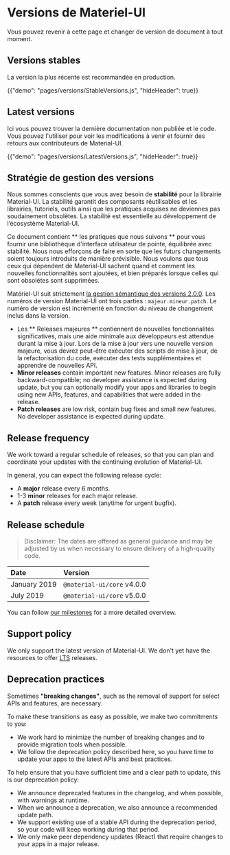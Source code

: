 # Versions de Materiel-UI

<p class="description">Vous pouvez revenir à cette page et changer de version de document à tout moment.</p>

## Versions stables

La version la plus récente est recommandée en production.

{{"demo": "pages/versions/StableVersions.js", "hideHeader": true}}

## Latest versions

Ici vous pouvez trouver la dernière documentation non publiée et le code. Vous pouvez l'utiliser pour voir les modifications à venir et fournir des retours aux contributeurs de Material-UI.

{{"demo": "pages/versions/LatestVersions.js", "hideHeader": true}}

## Stratégie de gestion des versions

Nous sommes conscients que vous avez besoin de **stabilité** pour la librairie Material-UI. La stabilité garantit des composants réutilisables et les librairies, tutoriels, outils ainsi que les pratiques acquises ne deviennes pas soudainement obsolètes. La stabilité est essentielle au développement de l’écosystème Material-UI.

Ce document contient ** les pratiques que nous suivons ** pour vous fournir une bibliothèque d'interface utilisateur de pointe, équilibrée avec stabilité. Nous nous efforçons de faire en sorte que les futurs changements soient toujours introduits de manière prévisible. Nous voulons que tous ceux qui dépendent de Material-UI sachent quand et comment les nouvelles fonctionnalités sont ajoutées, et bien préparés lorsque celles qui sont obsolètes sont supprimées.

Matériel-UI suit strictement [la gestion sémantique des versions 2.0.0](https://semver.org/). Les numéros de version Material-UI ont trois parties : `majeur.mineur.patch`. Le numéro de version est incrémenté en fonction du niveau de changement inclus dans la version.

- Les ** Releases majeures ** contiennent de nouvelles fonctionnalités significatives, mais une aide minimale aux développeurs est attendue durant la mise à jour. Lors de la mise à jour vers une nouvelle version majeure, vous devrez peut-être exécuter des scripts de mise à jour, de la refactorisation du code, exécuter des tests supplémentaires et apprendre de nouvelles API.
- **Minor releases** contain important new features. Minor releases are fully backward-compatible; no developer assistance is expected during update, but you can optionally modify your apps and libraries to begin using new APIs, features, and capabilities that were added in the release.
- **Patch releases** are low risk, contain bug fixes and small new features. No developer assistance is expected during update.

## Release frequency

We work toward a regular schedule of releases, so that you can plan and coordinate your updates with the continuing evolution of Material-UI.

In general, you can expect the following release cycle:

- A **major** release every 6 months.
- 1-3 **minor** releases for each major release.
- A **patch** release every week (anytime for urgent bugfix).

## Release schedule

> Disclaimer: The dates are offered as general guidance and may be adjusted by us when necessary to ensure delivery of a high-quality code.

| Date         | Version                    |
|:------------ |:-------------------------- |
| January 2019 | `@material-ui/core` v4.0.0 |
| July 2019    | `@material-ui/core` v5.0.0 |

You can follow [our milestones](https://github.com/mui-org/material-ui/milestones) for a more detailed overview.

## Support policy

We only support the latest version of Material-UI. We don't yet have the resources to offer [LTS](https://en.wikipedia.org/wiki/Long-term_support) releases.

## Deprecation practices

Sometimes **"breaking changes"**, such as the removal of support for select APIs and features, are necessary.

To make these transitions as easy as possible, we make two commitments to you:

- We work hard to minimize the number of breaking changes and to provide migration tools when possible.
- We follow the deprecation policy described here, so you have time to update your apps to the latest APIs and best practices.

To help ensure that you have sufficient time and a clear path to update, this is our deprecation policy:

- We announce deprecated features in the changelog, and when possible, with warnings at runtime.
- When we announce a deprecation, we also announce a recommended update path.
- We support existing use of a stable API during the deprecation period, so your code will keep working during that period.
- We only make peer dependency updates (React) that require changes to your apps in a major release.